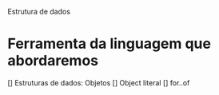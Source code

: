 Estrutura de dados
# Ferramenta da linguagem que abordaremos 

[] Estruturas de dados: Objetos
    [] Object literal
[] for..of